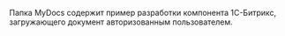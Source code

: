 Папка MyDocs содержит пример разработки компонента 1С-Битрикс, загружающего документ авторизованным пользователем.
